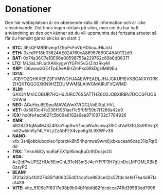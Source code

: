 # Donationer

Den här webbplatsen är en oberoende källa till information och är icke vinstdrivande. Det finns ingen reklam på siten, men om du har haft användning av den och känner att du vill uppmuntra det fortsatta arbetet så får du hemskt gärna skicka en slant :)

-   **BTC:** 3FkQFMBBhzeqrfZ9pPcFoVbHD5ouJHkJcU
-   **ETH:** 0xcdFF18b05624AE024760cA86987660C45A9132d9
-   **BAT:** 0x74a36C7e1BE66e00598755a229762c60b8dB6371
-   **LTC:** MLSsLhPJutXAKkygwYfGFH5vGrZihzRkyM
-   **XRP:** r36wowzGE4FpEAeABHZmPxc6RkDgHM89Eu
-   **IOTA:** JGBYOZQHKXEFZSFVMWGHJAAEWFEADLJHJJGKUPISVKBGAIIXYORKZHQKTGQGSXKN9HZEDUMWMSLAIWGMAIRJFVQWMD
-   **XLM:** GAX3YMVICOBUR7HQH6JURC76S5ATTHZ6O2JOBXIRBN7DCCGFUOSQVW5I
-   **NEO:** AGuHcu8E9puiMAVAWwXVtGCLVoEiXuLHVL
-   **VET:** 0x5810c47e336f5951aef7c5f05f59b7f1286a42e9
-   **ICX:** hx8fe4acb627c5b09a6182a6ea97109702c7784926
-   **XMR:** 4B28Z31qMaiMJ3Z4RzbYupSwV1ocaWuAshwq3RiCstVaRXRL8s9KVsrjXm62wkkh5y14LYVLzZzAbFEX4vpo6gXL9XWFv38
-   **NANO:** xrb_3snijobbiubqniec4porxkk8h54hqntwe9wm6jxbxuceah6xap31ip7qr6dd
-   **TRX:** TVknABCympRaFEX1p95mqBuDr9tDosjv2G
-   **ADA:** Ae2tdPwUPEZHUe5EmGnLBToN3mSJ4ciYFPP3H7gUnDeLMFQMLRBkB6zsyP2
-   **BEAM:** 5f31a22b4fd127685f1d06055d014cbfce983ce42c57fdc4efe17ea4d87faa1439
-   **VITE:** vite_5106e7f8017e98b9b04b1fdbfd82fdcdcca748d39583dd7996
